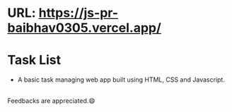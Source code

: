 # URL: https://js-pr-baibhav0305.vercel.app/ 

# Task List
- A basic task managing web app built using HTML, CSS and Javascript.
<br>
Feedbacks are appreciated.😄
